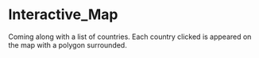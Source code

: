 # Interactive_Map
Coming along with a list of countries. Each country clicked is appeared on the map with a polygon surrounded.

